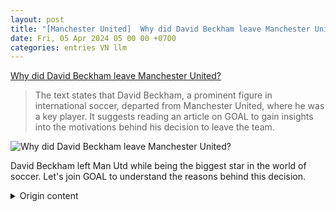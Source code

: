 ```yaml
---
layout: post
title: "[Manchester United]  Why did David Beckham leave Manchester United?"
date: Fri, 05 Apr 2024 05 00 00 +0700
categories: entries VN llm
---
```

[ Why did David Beckham leave Manchester United?](https://www.goal.com/vn/list/tai-sao-david-beckham-roi-manchester-united/blt3704c5027e864d1a)

> The text states that David Beckham, a prominent figure in international soccer, departed from Manchester United, where he was a key player. It suggests reading an article on GOAL to gain insights into the motivations behind his decision to leave the team.

![ Why did David Beckham leave Manchester United?](https://assets.goal.com/images/v3/blt6c4e44756ae0eb90/712bb3b7cda0f87f70840ce29b39ac0105950891.jpg)

 David Beckham left Man Utd while being the biggest star in the world of soccer. Let's join GOAL to understand the reasons behind this decision.

<details>
  <summary>Origin content</summary>
  ---
layout: post
title: " [Manchester United] Tại sao David Beckham rời Manchester United?"
date: Fri, 05 Apr 2024 05:00:00 +0700
categories: entries VN
---
[Tại sao David Beckham rời Manchester United?](https://www.goal.com/vn/list/tai-sao-david-beckham-roi-manchester-united/blt3704c5027e864d1a)

![Tại sao David Beckham rời Manchester United?](https://assets.goal.com/images/v3/blt6c4e44756ae0eb90/712bb3b7cda0f87f70840ce29b39ac0105950891.jpg)

David Beckham rời Man Utd khi đang là ngôi sao sáng bậc nhất thế giới bóng đá, hãy cùng GOAL tìm hiểu lý do đằng sau quyết định này.


</details>
